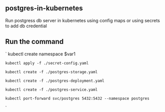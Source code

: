 ## postgres-in-kubernetes
Run postgress db server in kubernetes using config maps or using secrets to add db credential

## Run the command 

`   kubectl create namespace $var1

    kubectl apply -f ./secret-config.yaml

    kubectl create -f ./postgres-storage.yaml
    
    kubectl create -f ./postgres-deployment.yaml
    
    kubectl create -f ./postgres-service.yaml
    
    kubectl port-forward svc/postgres 5432:5432 --namespace postgres
`
